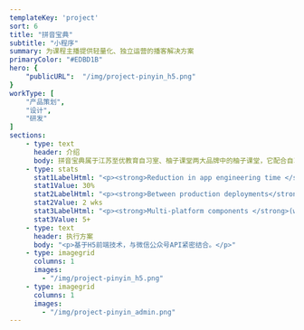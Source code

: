 ```yaml
---
templateKey: 'project'
sort: 6
title: "拼音宝典"
subtitle: "小程序"
summary: 为课程主播提供轻量化、独立运营的播客解决方案
primaryColor: "#EDBD1B"
hero: {
    "publicURL":  "/img/project-pinyin_h5.png"
}
workType: [
    "产品策划",
    "设计",
    "研发"
]
sections:
    - type: text
      header: 介绍
      body: 拼音宝典属于江苏至优教育自习室、柚子课堂两大品牌中的柚子课堂，它配合自习室 Pad 的端课程服务，让孩子回到家中也可以轻松的复习拼音课程。为了方便使用，利用微信的 Web API 服务以 H5 页面的形式存在，后端架构采用 NodeJS 与 JAVA
    - type: stats
      stat1LabelHtml: "<p><strong>Reduction in app engineering time </strong>for all mobile apps</p>"
      stat1Value: 30%
      stat2LabelHtml: "<p><strong>Between production deployments</strong>, down from 6 months</p>" 
      stat2Value: 2 wks
      stat3LabelHtml: "<p><strong>Multi-platform components </strong>(work across both web and native mobile) built</p>"
      stat3Value: 5+
    - type: text
      header: 执行方案
      body: "<p>基于H5前端技术，与微信公众号API紧密结合。</p>"
    - type: imagegrid
      columns: 1
      images:
        - "/img/project-pinyin_h5.png"
    - type: imagegrid
      columns: 1
      images:
        - "/img/project-pinyin_admin.png"
---
```


